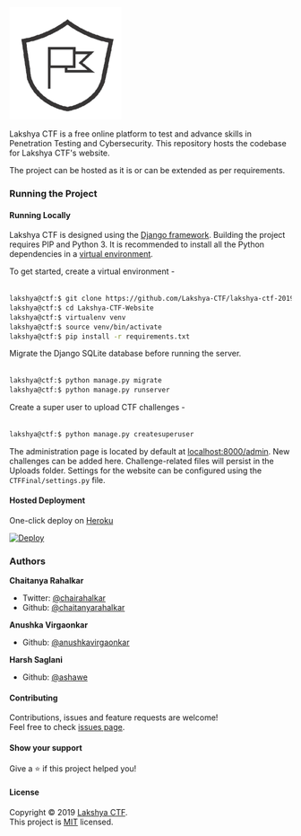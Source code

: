 ![Lakshya CTF](logo.png)


Lakshya CTF is a free online platform to test and advance skills in Penetration Testing and Cybersecurity. This repository hosts the codebase for Lakshya CTF's website.

The project can be hosted as it is or can be extended as per requirements.


### Running the Project


#### Running Locally 
Lakshya CTF is designed using the [Django framework](https://djangoproject.com). Building the project requires PIP and Python 3. It is recommended to install all the Python dependencies in a [virtual environment](https://pypi.org/project/virtualenv/). 

To get started, create a virtual environment - 

```bash

lakshya@ctf:$ git clone https://github.com/Lakshya-CTF/lakshya-ctf-2019
lakshya@ctf:$ cd Lakshya-CTF-Website
lakshya@ctf:$ virtualenv venv
lakshya@ctf:$ source venv/bin/activate 
lakshya@ctf:$ pip install -r requirements.txt

```

Migrate the Django SQLite database before running the server. 

```bash

lakshya@ctf:$ python manage.py migrate 
lakshya@ctf:$ python manage.py runserver

```

Create a super user to upload CTF challenges - 

```bash

lakshya@ctf:$ python manage.py createsuperuser

```
The administration page is located by default at [localhost:8000/admin](http://localhost:8000/admin). New challenges can be added here. Challenge-related files will persist in the Uploads folder. Settings for the website can be configured using the ```CTFFinal/settings.py``` file.


#### Hosted Deployment 
One-click deploy on [Heroku](https://heroku.com)

[![Deploy](https://www.herokucdn.com/deploy/button.svg)](https://heroku.com/deploy)


### Authors

 **Chaitanya Rahalkar**

* Twitter: [@chairahalkar](https://twitter.com/chairahalkar)
* Github: [@chaitanyarahalkar](https://github.com/chaitanyarahalkar)

 **Anushka Virgaonkar**

* Github: [@anushkavirgaonkar](https://github.com/anushkavirgaonkar)

 **Harsh Saglani**

* Github: [@ashawe](https://github.com/ashawe)

#### Contributing

Contributions, issues and feature requests are welcome!<br />Feel free to check [issues page](https://github.com/Lakshya-CTF/lakshya-ctf-2019/issues).

#### Show your support

Give a ⭐️ if this project helped you!

#### License

Copyright © 2019 [Lakshya CTF](https://github.com/Lakshya-CTF).<br />
This project is [MIT](https://github.com/Lakshya-CTF/lakshya-ctf-2019/blob/master/LICENSE) licensed.







